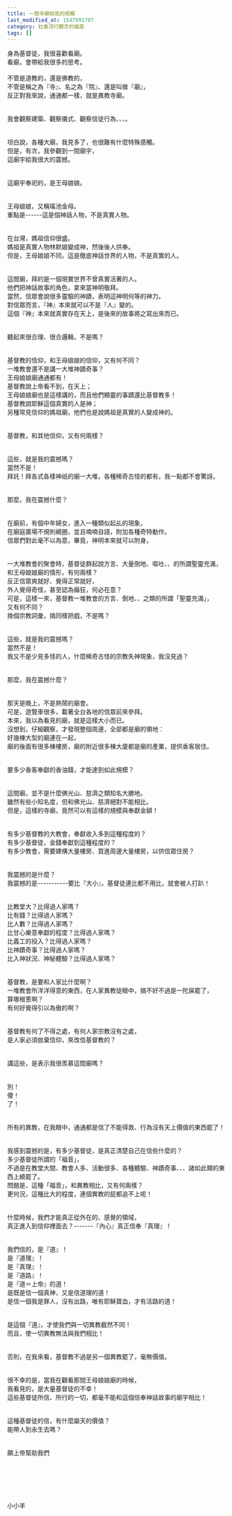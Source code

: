 ```yaml
---
title: 一間寺廟給我的感觸
last_modified_at: 1547991707
category: 社會流行觀念的偏差
tags: []
---
```


身為基督徒，我很喜歡看廟。<br>看廟，會帶給我很多的思考。<br><!--more--><br>不管是道教的，還是佛教的，<br>不管是稱之為『寺』、名之為『院』、還是叫做『廟』，<br>反正對我來說，通通都一樣，就是異教寺廟。<br><br><br>我會觀察建築、觀察儀式、觀察信徒行為、、、。<br><br><br>坦白說，各種大廟，我見多了，也很難有什麼特殊感觸。<br>但是，有次，我參觀到一間廟宇，<br>這廟宇給我很大的震撼。<br><br><br>這廟宇奉祀的，是王母娘娘。<br><br><br>王母娘娘，又稱瑤池金母。<br>重點是------這是個神話人物，不是真實人物。<br><br><br>在台灣，媽祖信仰很盛。<br>媽祖是真實人物林默娘變成神，然後後人供奉。<br>但是，王母娘娘不同，這是徹底神話世界的人物，不是真實的人。<br><br><br>這間廟，拜的是一個現實世界不曾真實活著的人。<br>他們把神話故事的角色，拿來當神明敬拜。<br>當然，信眾會說很多靈驗的神蹟，表明這神明何等的神力。<br>對信眾而言，『神』本來就可以不是『人』變的。<br>這個『神』本來就真實存在天上，是後來的故事將之寫出來而已。<br><br><br>聽起來很合理、很合邏輯，不是嗎？<br><br><br>基督教的信仰，和王母娘娘的信仰，又有何不同？<br>一堆教會還不是講一大堆神蹟奇事？<br>王母娘娘廟通通都有！<br>基督教說上帝看不到，在天上；<br>王母娘娘廟也是這樣講的，而且他們顯靈的事蹟還比基督教多！<br>基督教說耶穌這個真實的人是神；<br>另種常見信仰的媽祖廟，他們也是說媽祖是真實的人變成神的。<br><br><br>基督教，和其他信仰，又有何兩樣？<br><br><br>這些，就是我的震撼嗎？<br>當然不是！<br>拜託！拜各式各樣神祇的廟一大堆，各種稀奇古怪的都有，我一點都不會驚訝。<br><br><br>那麼，我在震撼什麼？<br><br><br>在廟前，有個中年婦女，進入一種類似起乩的現象，<br>在廟庭廣場不規則繞圈，並且喃喃自語，附加各種奇特動作。<br>信眾們對此毫不以為意，畢竟，神明本來就可以附身。<br><br><br>一大堆教會的聚會時，基督徒群起說方言、大量倒地、嘔吐、、的所謂聖靈充滿，<br>和王母娘娘廟的情形，有何兩樣？<br>反正信眾爽就好、覺得正常就好，<br>外人覺得奇怪，甚至認為癲狂，何必在意？<br>可是，這樣一來，基督教一堆教會的方言、倒地、、之類的所謂「聖靈充滿」，<br>又有何不同？<br>換個宗教詞彙，搞同樣把戲，不是嗎？<br><br><br>這些，就是我的震撼嗎？<br>當然不是！<br>我又不是少見多怪的人，什麼稀奇古怪的宗教失神現象，我沒見過？<br><br><br>那麼，我在震撼什麼？<br><br><br>那天是晚上，不是熱鬧的廟會。<br>可是，遊覽車很多，載著全台各地的信眾前來參拜。<br>本來，我以為看見的廟，就是這樣大小而已。<br>沒想到，仔細觀察，才發現整個周邊，全部都是廟的領地：<br>好幾棟大型的廟連在一起，<br>廟的後面有很多棟樓房，廟的附近很多棟大廈都是廟的產業，提供香客居住。<br><br><br>要多少香客奉獻的香油錢，才能達到如此規模？<br><br><br>這間廟，並不是什麼佛光山、慈濟之類知名大勝地。<br>雖然有些小知名度，但和佛光山、慈濟絕對不能相比。<br>但是，這樣的寺廟，竟然可以有這樣的規模與奉獻金額！<br><br><br>有多少基督教的大教會，奉獻收入多到這種程度的？<br>有多少基督徒，金錢奉獻到這種程度的？<br>有多少教會，需要建構大量樓房、買進周邊大量樓房，以供信眾住房？<br><br><br>我震撼的是什麼？<br>我震撼的是-----------要比『大小』，基督徒連比都不用比，就會被人打趴！<br><br><br>比教堂大？比得過人家嗎？<br>比有錢？比得過人家嗎？<br>比人數？比得過人家嗎？<br>比甘心樂意奉獻的程度？比得過人家嗎？<br>比義工的投入？比得過人家嗎？<br>比神蹟奇事？比得過人家嗎？<br>比入神狀況、神秘體驗？比得過人家嗎？<br><br><br>基督教，是要和人家比什麼啊？<br>一堆教會所洋洋得意的東西，在人家異教徒眼中，搞不好不過是一陀屎罷了，<br>算哪根蔥啊？<br>有何好覺得引以為傲的啊？<br><br><br>基督教有何了不得之處，有何人家宗教沒有之處，<br>是人家必須放棄信仰，來改信基督教的？<br><br><br>講這些，是表示我很羨慕這間廟嗎？<br><br><br>別！<br>傻！<br>了！<br><br><br>所有的異教，在我眼中，通通都是信了不能得救、行為沒有天上價值的東西罷了！<br><br><br>我感到震撼的是，有多少基督徒，是真正清楚自己在信些什麼的？<br>多少基督徒所謂的「福音」，<br>不過是在教堂大間、教會人多、活動很多、各種體驗、神蹟奇事、、、諸如此類的東西上繞罷了。<br>問題是，這種「福音」，和異教相比，又有何兩樣？<br>更何況，這種比大的程度，連個異教的屁都追不上呢！<br><br><br>什麼時候，我們才能真正從外在的、感覺的領域，<br>真正進入到信仰裡面去？-------『內心』真正信奉『真理』！<br><br><br>我們信的，是『道』！<br>是『道理』！<br>是『真理』！<br>是『道路』！<br>是『道＝上帝』的道！<br>是既是信一個真神，又是信道理的道！<br>是信一個我是罪人，沒有出路，唯有耶穌寶血，才有活路的道！<br><br><br>是這個『道』，才使我們與一切異教截然不同！<br>而且，使一切異教無法與我們相比！<br><br><br>否則，在我來看，基督教不過是另一個異教罷了，毫無價值。<br><br><br>很不幸的是，當我在觀看那間王母娘娘廟的時候，<br>我看見的，是大量基督徒的不幸！<br>這些基督徒所信、所行的一切，都毫不能和這個信奉神話故事的廟宇相比！<br><br><br>這種基督徒的信，有什麼屬天的價值？<br>能帶人到永生去嗎？<br><br><br>願上帝幫助我們<br><br><br><br><br><br><br>小小羊<br><br><br><br><br><br><br><br><br>
